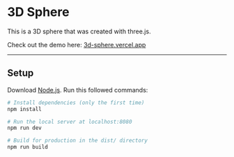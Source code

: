 # 3D Sphere

This is a 3D sphere that was created with three.js.

Check out the demo here: [3d-sphere.vercel.app](https://3d-sphere.vercel.app)

---

## Setup

Download [Node.js](https://nodejs.org/en/download/).
Run this followed commands:

```bash
# Install dependencies (only the first time)
npm install

# Run the local server at localhost:8080
npm run dev

# Build for production in the dist/ directory
npm run build
```
